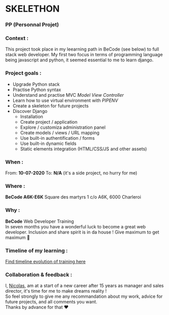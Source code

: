 # SKELETHON 
### PP (Personnal Projet)

### Context : 
This project took place in my leearning path in BeCode (see below) to full stack web developer.
My first two focus in terms of programming language being javascript and python, it seemed essential to me to learn django.   

### Project goals : 
* Upgrade Python stack 
* Practise Python syntax
* Understand and practise MVC *Model View Controller*
* Learn how to use virtual environment with *PIPENV*
* Create a skeleton for future projects
* Discover Django 
  * Installation
  * Create project / application
  * Explore / customiza administration panel
  * Create models / views / URL mapping 
  * Use built-in authentification / forms
  * Use built-in dynamic fields  
  * Static elements integration (HTML/CSS/JS and other assets)

### When : 
From:  **10-07-2020**
To:  **N/A** (it's a side project, no hurry for me)

### Where : 
**BeCode A6K-E6K** 
Square des martyrs 
1 c/o A6K, 6000 Charleroi

### Why :
**BeCode** Web Developer Training  
In seven months you have a wonderful luck to become a great web developer. Inclusion and share spirit is in da house !
Give maximum to get maximum :rocket:

### Timeline of my learning :  
  [Find timeline evolution of training here](https://timelines.gitkraken.com/timeline/2e12cc334eb0406b84bf7a6339e666c4?range=2020-05-26_2020-06-27)  

### Collaboration & feedback : 
I, [Nicolas](https://github.com/nicode-be), am at a start of a new career after 15 years as manager and sales director, it's time for me to make dreams reality !  
So feel strongly to give me any recommandation about my work, advice for future projects, and all comments you want.  
Thanks by advance for that :heart:  



